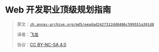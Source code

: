# Web 开发职业顶级规划指南

> 原文：[`zh.annas-archive.org/md5/eeadad2427312dd8406c599551a391d8`](https://zh.annas-archive.org/md5/eeadad2427312dd8406c599551a391d8)
> 
> 译者：[飞龙](https://github.com/wizardforcel)
> 
> 协议：[CC BY-NC-SA 4.0](http://creativecommons.org/licenses/by-nc-sa/4.0/)